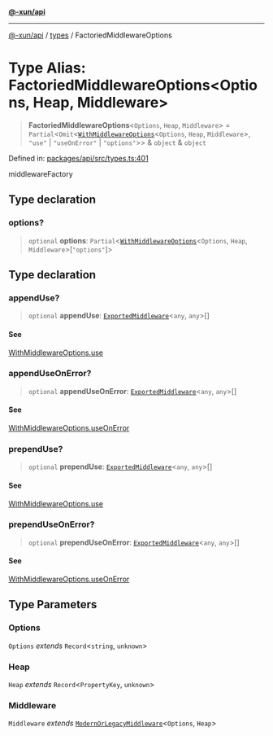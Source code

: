 [**@-xun/api**](../../README.md)

***

[@-xun/api](../../README.md) / [types](../README.md) / FactoriedMiddlewareOptions

# Type Alias: FactoriedMiddlewareOptions\<Options, Heap, Middleware\>

> **FactoriedMiddlewareOptions**\<`Options`, `Heap`, `Middleware`\> = `Partial`\<`Omit`\<[`WithMiddlewareOptions`](WithMiddlewareOptions.md)\<`Options`, `Heap`, `Middleware`\>, `"use"` \| `"useOnError"` \| `"options"`\>\> & `object` & `object`

Defined in: [packages/api/src/types.ts:401](https://github.com/Xunnamius/api-utils/blob/183a3e5b3fec7a1bf06d5be3da477b72510b5586/packages/api/src/types.ts#L401)

middlewareFactory

## Type declaration

### options?

> `optional` **options**: `Partial`\<[`WithMiddlewareOptions`](WithMiddlewareOptions.md)\<`Options`, `Heap`, `Middleware`\>\[`"options"`\]\>

## Type declaration

### appendUse?

> `optional` **appendUse**: [`ExportedMiddleware`](ExportedMiddleware.md)\<`any`, `any`\>[]

#### See

[WithMiddlewareOptions.use](WithMiddlewareOptions.md)

### appendUseOnError?

> `optional` **appendUseOnError**: [`ExportedMiddleware`](ExportedMiddleware.md)\<`any`, `any`\>[]

#### See

[WithMiddlewareOptions.useOnError](WithMiddlewareOptions.md)

### prependUse?

> `optional` **prependUse**: [`ExportedMiddleware`](ExportedMiddleware.md)\<`any`, `any`\>[]

#### See

[WithMiddlewareOptions.use](WithMiddlewareOptions.md)

### prependUseOnError?

> `optional` **prependUseOnError**: [`ExportedMiddleware`](ExportedMiddleware.md)\<`any`, `any`\>[]

#### See

[WithMiddlewareOptions.useOnError](WithMiddlewareOptions.md)

## Type Parameters

### Options

`Options` *extends* `Record`\<`string`, `unknown`\>

### Heap

`Heap` *extends* `Record`\<`PropertyKey`, `unknown`\>

### Middleware

`Middleware` *extends* [`ModernOrLegacyMiddleware`](ModernOrLegacyMiddleware.md)\<`Options`, `Heap`\>
